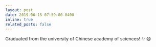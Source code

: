 ```yaml
---
layout: post
date: 2019-06-15 07:59:00-0400
inline: true
related_posts: false
---
```


Graduated from the university of Chinese academy of sciences! :sparkles: :smile:
